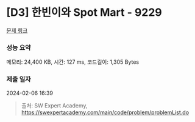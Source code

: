 # [D3] 한빈이와 Spot Mart - 9229 

[문제 링크](https://swexpertacademy.com/main/code/problem/problemDetail.do?contestProbId=AW8Wj7cqbY0DFAXN) 

### 성능 요약

메모리: 24,400 KB, 시간: 127 ms, 코드길이: 1,305 Bytes

### 제출 일자

2024-02-06 16:39



> 출처: SW Expert Academy, https://swexpertacademy.com/main/code/problem/problemList.do